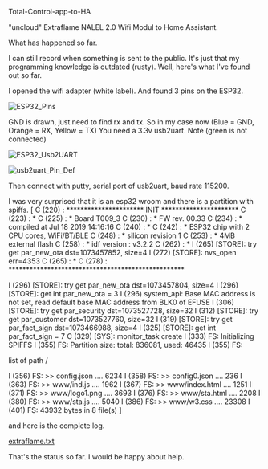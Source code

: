 Total-Control-app-to-HA

"uncloud" Extraflame NALEL 2.0 Wifi Modul to Home Assistant.

What has happened so far.

I can still record when something is sent to the public.
It's just that my programming knowledge is outdated (rusty).
Well, here's what I've found out so far.

I opened the wifi adapter (white label).
And found 3 pins on the ESP32.

![ESP32_Pins](https://github.com/jeng37/Total-Control-app-to-HA/assets/12857791/8f61cc9c-6878-4c8d-9441-ce4cbc64a04e)

GND is drawn, just need to find rx and tx.
So in my case now (Blue = GND, Orange = RX, Yellow = TX)
You need a 3.3v usb2uart.
Note (green is not connected)

![ESP32_Usb2UART](https://github.com/jeng37/Total-Control-app-to-HA/assets/12857791/95634655-ef08-4f44-b724-3371b0c79307)

![usb2uart_Pin_Def](https://github.com/jeng37/Total-Control-app-to-HA/assets/12857791/fa2f1ced-ec19-4db5-8c58-adb0dc21e0f7)

Then connect with putty, serial port of usb2uart, baud rate 115200.

I was very surprised that it is an esp32 wroom and there is a partition with spiffs.
[
C (220) : ********************** INIT **********************
C (223) : *
C (225) : *                  Board T009_3
C (230) : *                  FW rev. 00.33
C (234) : *         compiled at Jul 18 2019 14:16:16
C (240) : *
C (242) : *    ESP32 chip with 2 CPU cores, WiFi/BT/BLE
C (248) : *               silicon revision 1
C (253) : *               4MB external flash
C (258) : *     idf version : v3.2.2
C (262) : *
I (265) [STORE]: try get par_new_ota dst=1073457852, size=4
I (272) [STORE]: nvs_open err=4353
C (265) : *
C (278) : **************************************************


I (296) [STORE]: try get par_new_ota dst=1073457804, size=4
I (296) [STORE]: get int par_new_ota = 3
I (296) system_api: Base MAC address is not set, read default base MAC address from BLK0 of EFUSE
I (306) [STORE]: try get par_security dst=1073527728, size=32
I (312) [STORE]: try get par_customer dst=1073527760, size=32
I (319) [STORE]: try get par_fact_sign dst=1073466988, size=4
I (325) [STORE]: get int par_fact_sign = 7
C (329) [SYS]: monitor_task create
I (333) FS: Initializing SPIFFS
I (355) FS: Partition size: total: 836081, used: 46435
I (355) FS:

list of path /

I (356) FS: >> config.json .... 6234
I (358) FS: >> config0.json .... 236
I (363) FS: >> www/ind.js .... 1962
I (367) FS: >> www/index.html .... 1251
I (371) FS: >> www/logo1.png .... 3693
I (376) FS: >> www/sta.html .... 2208
I (380) FS: >> www/sta.js .... 5040
I (386) FS: >> www/w3.css .... 23308
I (401) FS:
   43932 bytes in 8 file(s)
 ]
 
and here is the complete log.

[extraflame.txt](https://github.com/user-attachments/files/16098214/extraflame.txt)


That's the status so far.
I would be happy about help.
